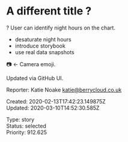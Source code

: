 # A different title ?

? User can identify night hours on the chart.

* desaturate night hours
* introduce storybook
* use real data snapshots

📷 <- Camera emoji. 

Updated via GitHub UI.

Reporter: Katie Noake <katie@berrycloud.co.uk>  

Created: 2020-02-13T17:42:23.149875Z  
Updated: 2020-03-10T14:52:30.585Z

Type: story  
Status: selected  
Priority: 912.625
